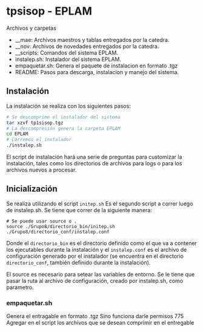 # tpsisop - EPLAM

Archivos y carpetas

  - __mae: Archivos maestros y tablas entregados por la catedra.
  - __nov: Archivos de novedades entregados por la catedra.
  - __scripts: Comandos del sistema EPLAM.
  - instalep.sh: Instalador del sistema EPLAM.
  - empaquetar.sh: Genera el paquete de instalacion en formato .tgz
  - README: Pasos para descarga, instalacion y manejo del sistema.


## Instalación

La instalación se realiza con los siguientes pasos:

```bash
# Se descomprime el instalador del sistema
tar xzvf tp1sisop.tgz
# La descompresión genera la carpeta EPLAM
cd EPLAM
# Corremos el instalador
./instalep.sh
```

El script de instalación hará una serie de preguntas para customizar la
instalación, tales como los directorios de archivos para logs o para los
archivos nuevos a procesar.

## Inicialización

Se realiza utilizando el script `initep.sh`
Es el segundo script a correr luego de instalep.sh.
Se tiene que correr de la siguiente manera:

```
# Se puede usar source o .
source ./Grupo8/directorio_bin/initep.sh ./Grupo8/directorio_conf/instalep.conf
```

Donde el `directorio_bin` es el directorio definido como el que va a contener
los ejecutables durante la instalación y el `instalep.conf` es el archivo de
configuración generado por el instalador (se encuentra en el directorio
`directorio_conf`, también definido durante la instalación).


El source es necesario para setear las variables de entorno. Se le tiene que
pasar la ruta al archivo de configuración, creado por instalep.sh, como parametro.


### empaquetar.sh

Genera el entragable en formato .tgz
Sino funciona darle permisos 775
Agregar en el script los archivos que se desean comprimir en el entregable
